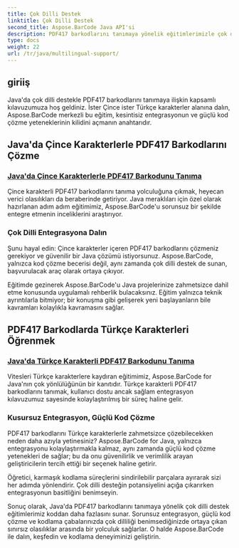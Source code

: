 ```yaml
---
title: Çok Dilli Destek
linktitle: Çok Dilli Destek
second_title: Aspose.BarCode Java API'si
description: PDF417 barkodlarını tanımaya yönelik eğitimlerimizle çok dilli desteğin gücünün kilidini açın. Kusursuz entegrasyon için Aspose.BarCode ile Java kodlamaya dalın.
type: docs
weight: 22
url: /tr/java/multilingual-support/
---
```


## giriiş
Java'da çok dilli destekle PDF417 barkodlarını tanımaya ilişkin kapsamlı kılavuzumuza hoş geldiniz. İster Çince ister Türkçe karakterler alanına dalın, Aspose.BarCode merkezli bu eğitim, kesintisiz entegrasyonun ve güçlü kod çözme yeteneklerinin kilidini açmanın anahtarıdır.

## Java'da Çince Karakterlerle PDF417 Barkodlarını Çözme
### [Java'da Çince Karakterlerle PDF417 Barkodunu Tanıma](./recognizing-pdf417-chinese-characters/)

Çince karakterli PDF417 barkodlarını tanıma yolculuğuna çıkmak, heyecan verici olasılıkları da beraberinde getiriyor. Java meraklıları için özel olarak hazırlanan adım adım eğitimimiz, Aspose.BarCode'u sorunsuz bir şekilde entegre etmenin inceliklerini araştırıyor.

### Çok Dilli Entegrasyona Dalın
Şunu hayal edin: Çince karakterler içeren PDF417 barkodlarını çözmeniz gerekiyor ve güvenilir bir Java çözümü istiyorsunuz. Aspose.BarCode, yalnızca kod çözme becerisi değil, aynı zamanda çok dilli destek de sunan, başvurulacak araç olarak ortaya çıkıyor.

Eğitimde gezinerek Aspose.BarCode'u Java projelerinize zahmetsizce dahil etme konusunda uygulamalı rehberlik bulacaksınız. Eğitim yalnızca teknik ayrıntılarla bitmiyor; bir konuşma gibi gelişerek yeni başlayanların bile kavramları kolaylıkla kavramasını sağlar.

## PDF417 Barkodlarda Türkçe Karakterleri Öğrenmek
### [Java'da Türkçe Karakterli PDF417 Barkodunu Tanıma](./recognizing-pdf417-turkish-characters/)

Vitesleri Türkçe karakterlere kaydıran eğitimimiz, Aspose.BarCode for Java'nın çok yönlülüğünün bir kanıtıdır. Türkçe karakterli PDF417 barkodlarını tanımak, kullanıcı dostu ancak sağlam entegrasyon kılavuzumuz sayesinde kolaylaştırılmış bir süreç haline gelir.

### Kusursuz Entegrasyon, Güçlü Kod Çözme
PDF417 barkodlarını Türkçe karakterlerle zahmetsizce çözebilecekken neden daha azıyla yetinesiniz? Aspose.BarCode for Java, yalnızca entegrasyonu kolaylaştırmakla kalmaz, aynı zamanda güçlü kod çözme yetenekleri de sağlar; bu da onu güvenilirlik ve verimlilik arayan geliştiricilerin tercih ettiği bir seçenek haline getirir.

Öğretici, karmaşık kodlama süreçlerini sindirilebilir parçalara ayırarak sizi her adımda yönlendirir. Çok dilli desteğin potansiyelini açığa çıkarırken entegrasyonun basitliğini benimseyin.

Sonuç olarak, Java'da PDF417 barkodlarını tanımaya yönelik çok dilli destek eğitimlerimiz koddan daha fazlasını sunar. Sorunsuz entegrasyon, güçlü kod çözme ve kodlama çabalarınızda çok dilliliği benimsediğinizde ortaya çıkan sınırsız olasılıklar arasında bir yolculuk sağlarlar. O halde Aspose.BarCode ile dalın, keşfedin ve kodlama deneyiminizi geliştirin.